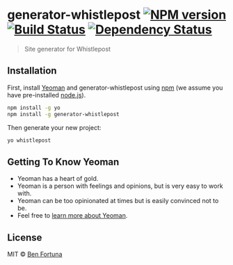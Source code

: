 # generator-whistlepost [![NPM version][npm-image]][npm-url] [![Build Status][travis-image]][travis-url] [![Dependency Status][daviddm-image]][daviddm-url]
> Site generator for Whistlepost

## Installation

First, install [Yeoman](http://yeoman.io) and generator-whistlepost using [npm](https://www.npmjs.com/) (we assume you have pre-installed [node.js](https://nodejs.org/)).

```bash
npm install -g yo
npm install -g generator-whistlepost
```

Then generate your new project:

```bash
yo whistlepost
```

## Getting To Know Yeoman

 * Yeoman has a heart of gold.
 * Yeoman is a person with feelings and opinions, but is very easy to work with.
 * Yeoman can be too opinionated at times but is easily convinced not to be.
 * Feel free to [learn more about Yeoman](http://yeoman.io/).

## License

MIT © [Ben Fortuna](http://basepatterns.org)


[npm-image]: https://badge.fury.io/js/generator-whistlepost.svg
[npm-url]: https://npmjs.org/package/generator-whistlepost
[travis-image]: https://travis-ci.com/micronode/generator-whistlepost.svg?branch=master
[travis-url]: https://travis-ci.com/micronode/generator-whistlepost
[daviddm-image]: https://david-dm.org/micronode/generator-whistlepost.svg?theme=shields.io
[daviddm-url]: https://david-dm.org/micronode/generator-whistlepost
